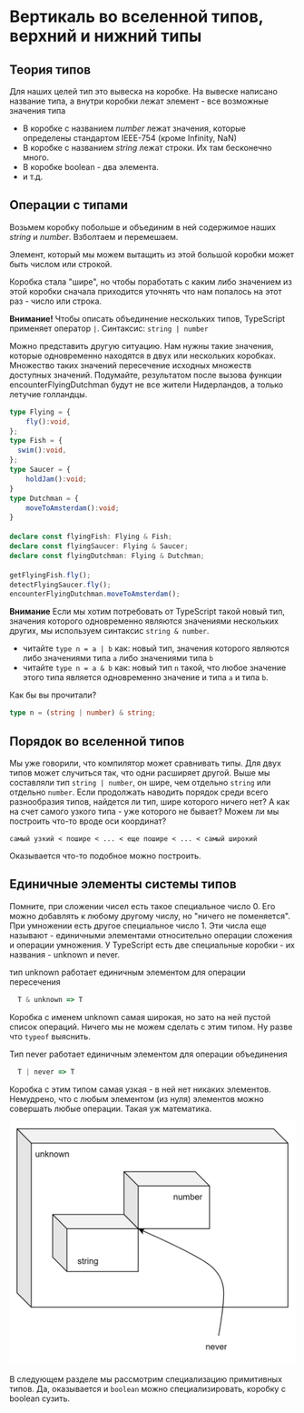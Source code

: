 # Вертикаль во вселенной типов, верхний и нижний типы

## Теория типов

Для наших целей тип это вывеска на коробке. На вывеске написано название типа, а внутри коробки лежат элемент - все возможные значения типа

* В коробке с названием *number* лежат значения, которые определены стандартом IEEE-754 (кроме Infinity, NaN)
* В коробке с названием *string* лежат строки. Их там бесконечно много.
* В коробке boolean - два элемента.
* и т.д.

## Операции с типами

Возьмем коробку побольше и объединим в ней содержимое наших *string* и *number*. Взболтаем и перемешаем.

Элемент, который мы можем вытащить из этой большой коробки может быть числом или строкой.

Коробка стала "шире", но чтобы поработать с каким либо значением из этой коробки сначала приходится уточнять что нам попалось на этот раз - число или строка.

**Внимание!** Чтобы описать объединение нескольких типов,  TypeScript  применяет оператор `|`. Синтаксис: `string | number`

Можно представить другую ситуацию. Нам нужны такие значения, которые одновременно находятся в двух или нескольких коробках. Множество таких значений пересечение исходных множеств доступных значений. Подумайте, результатом после вызова функции encounterFlyingDutchman будут не все жители Нидерландов, а только летучие голландцы.

```typescript
type Flying = {
    fly():void,
};
type Fish = {
  swim():void,
};
type Saucer = {
    holdJam():void;
}
type Dutchman = {
    moveToAmsterdam():void;
}

declare const flyingFish: Flying & Fish;
declare const flyingSaucer: Flying & Saucer;
declare const flyingDutchman: Flying & Dutchman;

getFlyingFish.fly();
detectFlyingSaucer.fly();
encounterFlyingDutchman.moveToAmsterdam();
```

**Внимание** Если мы хотим потребовать от TypeScript такой новый тип, значения которого одновременно являются значениями нескольких других, мы используем синтаксис `string & number`.

* читайте `type n = a | b` как: новый тип, значения которого являются либо значениями типа `a` либо значениями типа `b`
* читайте `type n = a & b` как: новый тип `n` такой, что любое значение этого типа является одновременно значение и типа `a` и типа `b`.

Как бы вы прочитали?

```typescript
type n = (string | number) & string;
```

## Порядок во вселенной типов

Мы уже говорили, что компилятор может сравнивать типы. Для двух типов может случиться так, что одни расширяет другой. Выше мы составляли тип `string | number`, он шире, чем отдельно `string` или отдельно `number`. Если продолжать наводить порядок среди всего разнообразия типов, найдется ли тип, шире которого ничего нет? А как на счет самого узкого типа - уже которого не бывает? Можем ли мы построить что-то вроде оси координат?

```text
самый узкий < пошире < ... < еще пошире < ... < самый широкий
```

Оказывается что-то подобное можно построить.

## Единичные элементы системы типов

Помните, при сложении чисел есть такое специальное число 0. Его можно добавлять к любому другому числу, но "ничего не поменяется". При умножении есть другое специальное число 1. Эти числа еще называют - единичными элементами относительно операции сложения и операции умножения. У TypeScript есть две специальные коробки - их названия - unknown и  never.

тип unknown работает единичным элементом для операции пересечения

```typescript
  T & unknown => T
```

Коробка с именем unknown самая широкая, но зато на ней пустой список операций. Ничего мы не можем сделать с этим типом. Ну разве что `typeof` выяснить.

Тип never работает единичным элементом для операции объединения

```typescript
  T | never => T
```

Коробка с этим типом самая узкая - в ней нет никаких элементов. Немудрено, что с любым элементом (из нуля) элементов можно совершать любые операции. Такая уж математика.

![Система типов typescript](assets/type-system.png)

В следующем разделе мы рассмотрим специализацию примитивных типов. Да, оказывается и `boolean` можно специализировать, коробку с boolean сузить.

